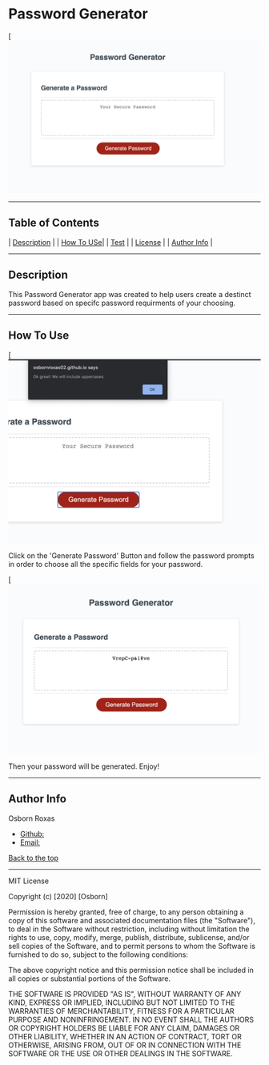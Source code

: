 # **Password Generator**
[![ReadMe Image](https://github.com/osbornroxas02/passwordgenerator/blob/master/main.png)
 
---

## Table of Contents 

| [Description](#description) |
| [How To USe](#how-to-use)|
| [Test](#test) |
| [License](#license) |
| [Author Info](#author-info) |


---

## Description 

This Password Generator app was created to help users create a destinct password based on specifc password requirments of your choosing.

---

## How To Use

[![ReadMe Image](https://github.com/osbornroxas02/passwordgenerator/blob/master/message.png)

Click on the 'Generate Password' Button and follow the password prompts in order to choose all the specific fields for your password.

[![ReadMe Image](https://github.com/osbornroxas02/passwordgenerator/blob/master/results.png)

Then your password will be generated. Enjoy!


---


## Author Info

Osborn Roxas

- [Github:](https://github.com/osbornroxas02?tab=repositories)
- [Email:](https://OSBORNROXAS02@GMAIL.COM)


[Back to the top](#table-of-contents)

---

MIT License

Copyright (c) [2020] [Osborn]

Permission is hereby granted, free of charge, to any person obtaining a copy
of this software and associated documentation files (the "Software"), to deal
in the Software without restriction, including without limitation the rights
to use, copy, modify, merge, publish, distribute, sublicense, and/or sell
copies of the Software, and to permit persons to whom the Software is
furnished to do so, subject to the following conditions:

The above copyright notice and this permission notice shall be included in all
copies or substantial portions of the Software.

THE SOFTWARE IS PROVIDED "AS IS", WITHOUT WARRANTY OF ANY KIND, EXPRESS OR
IMPLIED, INCLUDING BUT NOT LIMITED TO THE WARRANTIES OF MERCHANTABILITY,
FITNESS FOR A PARTICULAR PURPOSE AND NONINFRINGEMENT. IN NO EVENT SHALL THE
AUTHORS OR COPYRIGHT HOLDERS BE LIABLE FOR ANY CLAIM, DAMAGES OR OTHER
LIABILITY, WHETHER IN AN ACTION OF CONTRACT, TORT OR OTHERWISE, ARISING FROM,
OUT OF OR IN CONNECTION WITH THE SOFTWARE OR THE USE OR OTHER DEALINGS IN THE
SOFTWARE.

